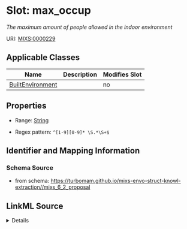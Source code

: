 # Slot: max_occup


_The maximum amount of people allowed in the indoor environment_



URI: [MIXS:0000229](https://w3id.org/mixs/0000229)



<!-- no inheritance hierarchy -->




## Applicable Classes

| Name | Description | Modifies Slot |
| --- | --- | --- |
[BuiltEnvironment](BuiltEnvironment.md) |  |  no  |







## Properties

* Range: [String](String.md)

* Regex pattern: `^[1-9][0-9]* \S.*\S+$`





## Identifier and Mapping Information







### Schema Source


* from schema: https://turbomam.github.io/mixs-envo-struct-knowl-extraction//mixs_6_2_proposal




## LinkML Source

<details>
```yaml
name: max_occup
description: The maximum amount of people allowed in the indoor environment
title: maximum occupancy
notes:
- maximum
from_schema: https://turbomam.github.io/mixs-envo-struct-knowl-extraction//mixs_6_2_proposal
rank: 1000
slot_uri: MIXS:0000229
multivalued: false
alias: max_occup
domain_of:
- BuiltEnvironment
range: string
required: false
recommended: false
pattern: ^[1-9][0-9]* \S.*\S+$

```
</details>